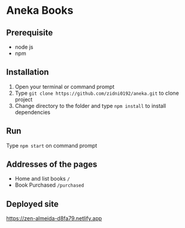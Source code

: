# Aneka Books

## Prerequisite
- node js
- npm

## Installation
1. Open your terminal or command prompt
2. Type `git clone https://github.com/zidni0192/aneka.git` to clone project 
3. Change directory to the folder and type `npm install` to install dependencies

## Run
Type `npm start` on command prompt

## Addresses of the pages
- Home and list books `/`
- Book Purchased `/purchased`

## Deployed site
https://zen-almeida-d8fa79.netlify.app
